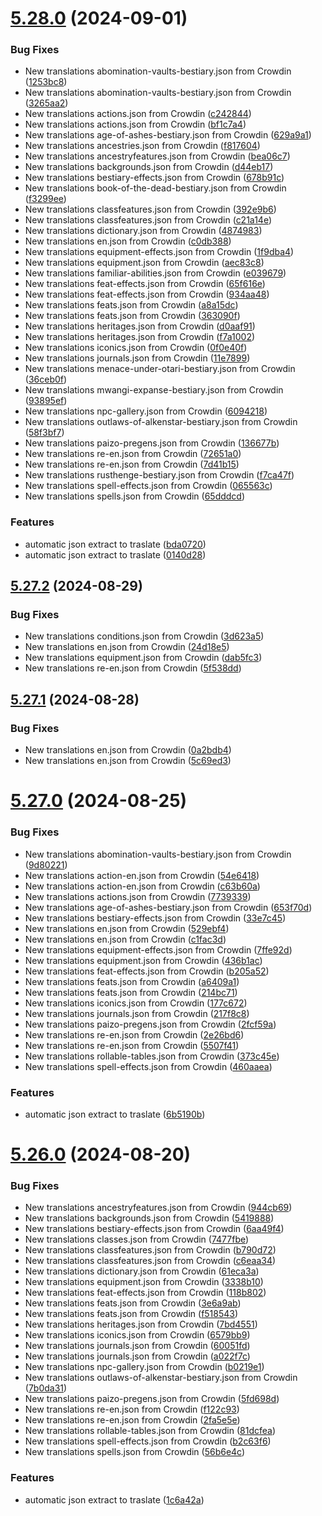 # [5.28.0](https://github.com/allnnde/pf2e-esp-translation/compare/v5.27.2...v5.28.0) (2024-09-01)


### Bug Fixes

* New translations abomination-vaults-bestiary.json from Crowdin ([1253bc8](https://github.com/allnnde/pf2e-esp-translation/commit/1253bc88acf5b4d7394e4727557f96f6174c5101))
* New translations abomination-vaults-bestiary.json from Crowdin ([3265aa2](https://github.com/allnnde/pf2e-esp-translation/commit/3265aa25c692136998a0114015ab322ccd2c128b))
* New translations actions.json from Crowdin ([c242844](https://github.com/allnnde/pf2e-esp-translation/commit/c24284467c46fa8f360da4bc57a34e0f0cb002cd))
* New translations actions.json from Crowdin ([bf1c7a4](https://github.com/allnnde/pf2e-esp-translation/commit/bf1c7a4423b62c0c48172abd038ba94750e12b6c))
* New translations age-of-ashes-bestiary.json from Crowdin ([629a9a1](https://github.com/allnnde/pf2e-esp-translation/commit/629a9a1cb632d06c4a8af0a1f74c3a5d19e9e7df))
* New translations ancestries.json from Crowdin ([f817604](https://github.com/allnnde/pf2e-esp-translation/commit/f8176047a59929c5570d35f013ae41fc6bc88c7c))
* New translations ancestryfeatures.json from Crowdin ([bea06c7](https://github.com/allnnde/pf2e-esp-translation/commit/bea06c7c62daf640190473b3d1df510aa357be29))
* New translations backgrounds.json from Crowdin ([d44eb17](https://github.com/allnnde/pf2e-esp-translation/commit/d44eb17f49fce63e567e0de8f5dd1d277c8aff9a))
* New translations bestiary-effects.json from Crowdin ([678b91c](https://github.com/allnnde/pf2e-esp-translation/commit/678b91ceb51e98b6aa3b7830066282942844cad3))
* New translations book-of-the-dead-bestiary.json from Crowdin ([f3299ee](https://github.com/allnnde/pf2e-esp-translation/commit/f3299ee8e734dc4e2f1751d5aa5866aabc6a0aca))
* New translations classfeatures.json from Crowdin ([392e9b6](https://github.com/allnnde/pf2e-esp-translation/commit/392e9b607e0824654fd1f0abb4e587c6faf56034))
* New translations classfeatures.json from Crowdin ([c21a14e](https://github.com/allnnde/pf2e-esp-translation/commit/c21a14e8133930d453abdcb854dfd8cd9ca157fb))
* New translations dictionary.json from Crowdin ([4874983](https://github.com/allnnde/pf2e-esp-translation/commit/487498382faaa8ebee33d839ba49d0d5dfdc2ddc))
* New translations en.json from Crowdin ([c0db388](https://github.com/allnnde/pf2e-esp-translation/commit/c0db388ae3eb6cd80df63d68ce9f70b1616252f6))
* New translations equipment-effects.json from Crowdin ([1f9dba4](https://github.com/allnnde/pf2e-esp-translation/commit/1f9dba42423bf847ab5ea922aab1939e423a2dc8))
* New translations equipment.json from Crowdin ([aec83c8](https://github.com/allnnde/pf2e-esp-translation/commit/aec83c84f47143729ab62d25175db16ad18c16ec))
* New translations familiar-abilities.json from Crowdin ([e039679](https://github.com/allnnde/pf2e-esp-translation/commit/e0396797aefeb08a8321d483f310ada9352ee672))
* New translations feat-effects.json from Crowdin ([65f616e](https://github.com/allnnde/pf2e-esp-translation/commit/65f616ed2524efb25afa43b61208995e80fef079))
* New translations feat-effects.json from Crowdin ([934aa48](https://github.com/allnnde/pf2e-esp-translation/commit/934aa482ea52db797f87eed2247d9fde43042ec5))
* New translations feats.json from Crowdin ([a8a15dc](https://github.com/allnnde/pf2e-esp-translation/commit/a8a15dccab87bbc4ef5c84e05ebd93b771b7d086))
* New translations feats.json from Crowdin ([363090f](https://github.com/allnnde/pf2e-esp-translation/commit/363090ffc4996ede0f098c1fb5022854b1183783))
* New translations heritages.json from Crowdin ([d0aaf91](https://github.com/allnnde/pf2e-esp-translation/commit/d0aaf91825ad0d1dbcce2966afc1922d3d457266))
* New translations heritages.json from Crowdin ([f7a1002](https://github.com/allnnde/pf2e-esp-translation/commit/f7a1002f90c3ebe3818c5940781783cd627c5489))
* New translations iconics.json from Crowdin ([0f0e40f](https://github.com/allnnde/pf2e-esp-translation/commit/0f0e40fa83d81369f4862d1acceea89e5341c8b7))
* New translations journals.json from Crowdin ([11e7899](https://github.com/allnnde/pf2e-esp-translation/commit/11e789995fa9f464ea8e69bcda9bfbcb5135a263))
* New translations menace-under-otari-bestiary.json from Crowdin ([36ceb0f](https://github.com/allnnde/pf2e-esp-translation/commit/36ceb0f391bb3d248d0f0ffccbee152ce672f004))
* New translations mwangi-expanse-bestiary.json from Crowdin ([93895ef](https://github.com/allnnde/pf2e-esp-translation/commit/93895efd9ee0021ca891dbe8ca69a1b2d640e25c))
* New translations npc-gallery.json from Crowdin ([6094218](https://github.com/allnnde/pf2e-esp-translation/commit/60942188be962d6f49907a8fc32ebcfb103a0cae))
* New translations outlaws-of-alkenstar-bestiary.json from Crowdin ([58f3bf7](https://github.com/allnnde/pf2e-esp-translation/commit/58f3bf74f86783eadcb25a4ce8ffa2c7b20cc416))
* New translations paizo-pregens.json from Crowdin ([136677b](https://github.com/allnnde/pf2e-esp-translation/commit/136677b4a20a958aedeed0cb39cc70f5a57e3898))
* New translations re-en.json from Crowdin ([72651a0](https://github.com/allnnde/pf2e-esp-translation/commit/72651a08b3adb5532dd70fd6609139fc51065ca9))
* New translations re-en.json from Crowdin ([7d41b15](https://github.com/allnnde/pf2e-esp-translation/commit/7d41b158242de413468c58edfeeb4bc8f9b5982e))
* New translations rusthenge-bestiary.json from Crowdin ([f7ca47f](https://github.com/allnnde/pf2e-esp-translation/commit/f7ca47f3c3c3daa42ab0dbc7b87e58f5cdef75b2))
* New translations spell-effects.json from Crowdin ([065563c](https://github.com/allnnde/pf2e-esp-translation/commit/065563cbd1017b3ef6b25a246b5230e467f8a6d1))
* New translations spells.json from Crowdin ([65dddcd](https://github.com/allnnde/pf2e-esp-translation/commit/65dddcd3e1fc8332c9f4c25dfb196caca3e20af9))


### Features

* automatic json extract to traslate ([bda0720](https://github.com/allnnde/pf2e-esp-translation/commit/bda0720c7472fcc57c42175d513d448f568e12be))
* automatic json extract to traslate ([0140d28](https://github.com/allnnde/pf2e-esp-translation/commit/0140d284dad6c19baf818c87763256956733e79e))



## [5.27.2](https://github.com/allnnde/pf2e-esp-translation/compare/v5.27.1...v5.27.2) (2024-08-29)


### Bug Fixes

* New translations conditions.json from Crowdin ([3d623a5](https://github.com/allnnde/pf2e-esp-translation/commit/3d623a583d542cd7ce9e3a070c16aeffd2105dda))
* New translations en.json from Crowdin ([24d18e5](https://github.com/allnnde/pf2e-esp-translation/commit/24d18e5d5dc75e88a253ed5920ad048d7e8d4243))
* New translations equipment.json from Crowdin ([dab5fc3](https://github.com/allnnde/pf2e-esp-translation/commit/dab5fc34a3ee44af0c3e8ce09e4fa25165cb322d))
* New translations re-en.json from Crowdin ([5f538dd](https://github.com/allnnde/pf2e-esp-translation/commit/5f538dd308924b8f7109ffb53b95a0c56be1414e))



## [5.27.1](https://github.com/allnnde/pf2e-esp-translation/compare/v5.27.0...v5.27.1) (2024-08-28)


### Bug Fixes

* New translations en.json from Crowdin ([0a2bdb4](https://github.com/allnnde/pf2e-esp-translation/commit/0a2bdb4ed262fbaf06de65450707ed5c3dbdaedd))
* New translations en.json from Crowdin ([5c69ed3](https://github.com/allnnde/pf2e-esp-translation/commit/5c69ed3be3622f14ec62c7aa61a2075909d931cf))



# [5.27.0](https://github.com/allnnde/pf2e-esp-translation/compare/v5.26.0...v5.27.0) (2024-08-25)


### Bug Fixes

* New translations abomination-vaults-bestiary.json from Crowdin ([9d80221](https://github.com/allnnde/pf2e-esp-translation/commit/9d802218ac8a8c321a7601b91910029c64f914ca))
* New translations action-en.json from Crowdin ([54e6418](https://github.com/allnnde/pf2e-esp-translation/commit/54e64185e58aad6d524f32cbfec5ddbec2f84d92))
* New translations action-en.json from Crowdin ([c63b60a](https://github.com/allnnde/pf2e-esp-translation/commit/c63b60ad08e1c59459fbed4f5cc7131d66d5f2a3))
* New translations actions.json from Crowdin ([7739339](https://github.com/allnnde/pf2e-esp-translation/commit/7739339125977c4fb4c55194c9eb02b0788f644f))
* New translations age-of-ashes-bestiary.json from Crowdin ([653f70d](https://github.com/allnnde/pf2e-esp-translation/commit/653f70db50d363501ef3ab84cd3eaa5ac4a81fdb))
* New translations bestiary-effects.json from Crowdin ([33e7c45](https://github.com/allnnde/pf2e-esp-translation/commit/33e7c450a01f8053f3c7fa76ad1bdeb87751d53d))
* New translations en.json from Crowdin ([529ebf4](https://github.com/allnnde/pf2e-esp-translation/commit/529ebf49c40b5b6b09a17cdab4988e33c0ce53fd))
* New translations en.json from Crowdin ([c1fac3d](https://github.com/allnnde/pf2e-esp-translation/commit/c1fac3d6a217e609b54c4765965fe137e2853ff4))
* New translations equipment-effects.json from Crowdin ([7ffe92d](https://github.com/allnnde/pf2e-esp-translation/commit/7ffe92d8a8c00c2395112568b2c71aafca102b4b))
* New translations equipment.json from Crowdin ([436b1ac](https://github.com/allnnde/pf2e-esp-translation/commit/436b1ac3c69cdc6beebc605cf6fa1238ac156c72))
* New translations feat-effects.json from Crowdin ([b205a52](https://github.com/allnnde/pf2e-esp-translation/commit/b205a5276c6fa3dd4a9291722e6c4eff7b0b9243))
* New translations feats.json from Crowdin ([a6409a1](https://github.com/allnnde/pf2e-esp-translation/commit/a6409a1fdaeb4ab1d4df3ecf2b0087e22556d22f))
* New translations feats.json from Crowdin ([214bc71](https://github.com/allnnde/pf2e-esp-translation/commit/214bc7118794f244a04f66f16f3ecd58ff70ab1a))
* New translations iconics.json from Crowdin ([177c672](https://github.com/allnnde/pf2e-esp-translation/commit/177c6726d62ddc5a7855bee9dd96d02f81641828))
* New translations journals.json from Crowdin ([217f8c8](https://github.com/allnnde/pf2e-esp-translation/commit/217f8c8397c6c6867ef7beeed009b0bfa424f5f7))
* New translations paizo-pregens.json from Crowdin ([2fcf59a](https://github.com/allnnde/pf2e-esp-translation/commit/2fcf59ad0dd49b2ac78e0c526e5f9418dd9493d2))
* New translations re-en.json from Crowdin ([2e26bd6](https://github.com/allnnde/pf2e-esp-translation/commit/2e26bd6413d76eb7f41d995695928ff0b3659602))
* New translations re-en.json from Crowdin ([5507f41](https://github.com/allnnde/pf2e-esp-translation/commit/5507f41439b7fc6f020b90de64400c6e0de03bc8))
* New translations rollable-tables.json from Crowdin ([373c45e](https://github.com/allnnde/pf2e-esp-translation/commit/373c45ee87992ad7e7155e0190c1da26a3bb062f))
* New translations spell-effects.json from Crowdin ([460aaea](https://github.com/allnnde/pf2e-esp-translation/commit/460aaea382016a568fae91c6f63298100abe0182))


### Features

* automatic json extract to traslate ([6b5190b](https://github.com/allnnde/pf2e-esp-translation/commit/6b5190b129afb75a68d764a5106f1f20a44fdca5))



# [5.26.0](https://github.com/allnnde/pf2e-esp-translation/compare/v5.25.0...v5.26.0) (2024-08-20)


### Bug Fixes

* New translations ancestryfeatures.json from Crowdin ([944cb69](https://github.com/allnnde/pf2e-esp-translation/commit/944cb6992ea58dcc41544cb837206499c379fb7f))
* New translations backgrounds.json from Crowdin ([5419888](https://github.com/allnnde/pf2e-esp-translation/commit/541988875831d42debbefaa60124210734f0555e))
* New translations bestiary-effects.json from Crowdin ([6aa49f4](https://github.com/allnnde/pf2e-esp-translation/commit/6aa49f4890ee91898d3d28134f0cf021a4c6a250))
* New translations classes.json from Crowdin ([7477fbe](https://github.com/allnnde/pf2e-esp-translation/commit/7477fbed7ae9868e0edbcb6d3ec0c2e4e3223cb6))
* New translations classfeatures.json from Crowdin ([b790d72](https://github.com/allnnde/pf2e-esp-translation/commit/b790d7215fbdd5febe3baa0309b122351b695d08))
* New translations classfeatures.json from Crowdin ([c6eaa34](https://github.com/allnnde/pf2e-esp-translation/commit/c6eaa34febab219bb8f80c0889da32c89d903bad))
* New translations dictionary.json from Crowdin ([61eca3a](https://github.com/allnnde/pf2e-esp-translation/commit/61eca3a89b712b0f75aab5f174351a7c55082372))
* New translations equipment.json from Crowdin ([3338b10](https://github.com/allnnde/pf2e-esp-translation/commit/3338b109b3dfddc871c99c25c58d184daf4259ea))
* New translations feat-effects.json from Crowdin ([118b802](https://github.com/allnnde/pf2e-esp-translation/commit/118b8026133a3a4534b9300870aa8ba2d8c8666b))
* New translations feats.json from Crowdin ([3e6a9ab](https://github.com/allnnde/pf2e-esp-translation/commit/3e6a9aba66fd9c8c2fe63d33ce31b8f65496f10a))
* New translations feats.json from Crowdin ([f518543](https://github.com/allnnde/pf2e-esp-translation/commit/f518543909ae6ad31fc5c334e08f0d49fec641ab))
* New translations heritages.json from Crowdin ([7bd4551](https://github.com/allnnde/pf2e-esp-translation/commit/7bd4551c4ae89209c8db90e8ba3c67d106dcac5d))
* New translations iconics.json from Crowdin ([6579bb9](https://github.com/allnnde/pf2e-esp-translation/commit/6579bb994f0e23144e1013ef98f53f3c035b392d))
* New translations journals.json from Crowdin ([60051fd](https://github.com/allnnde/pf2e-esp-translation/commit/60051fd440538678d5e50246c06577351776b064))
* New translations journals.json from Crowdin ([a022f7c](https://github.com/allnnde/pf2e-esp-translation/commit/a022f7c440a63afa4b8690f9af70890691f0d10a))
* New translations npc-gallery.json from Crowdin ([b0219e1](https://github.com/allnnde/pf2e-esp-translation/commit/b0219e168672a3e1048db4f5338fa5e6c9407bd3))
* New translations outlaws-of-alkenstar-bestiary.json from Crowdin ([7b0da31](https://github.com/allnnde/pf2e-esp-translation/commit/7b0da310337f40c179531cd72ad4b7cd3018305b))
* New translations paizo-pregens.json from Crowdin ([5fd698d](https://github.com/allnnde/pf2e-esp-translation/commit/5fd698d4cc4667633bd5b7dc217be9c339f97275))
* New translations re-en.json from Crowdin ([f122c93](https://github.com/allnnde/pf2e-esp-translation/commit/f122c93224ae508607074b2de4b9bfae4fab78fd))
* New translations re-en.json from Crowdin ([2fa5e5e](https://github.com/allnnde/pf2e-esp-translation/commit/2fa5e5ec899da4efa5ec6f91e54c10b70a7f9d80))
* New translations rollable-tables.json from Crowdin ([81dcfea](https://github.com/allnnde/pf2e-esp-translation/commit/81dcfea3c870fe4ef6dc4755ee6551cbd0a71fa9))
* New translations spell-effects.json from Crowdin ([b2c63f6](https://github.com/allnnde/pf2e-esp-translation/commit/b2c63f699344fdd76ddf3e6a1ffb02c370045490))
* New translations spells.json from Crowdin ([56b6e4c](https://github.com/allnnde/pf2e-esp-translation/commit/56b6e4ca35d859e4b3a9434d136fec066539ea24))


### Features

* automatic json extract to traslate ([1c6a42a](https://github.com/allnnde/pf2e-esp-translation/commit/1c6a42ac618b5bcac59d2c3860579feb1f8e3387))



